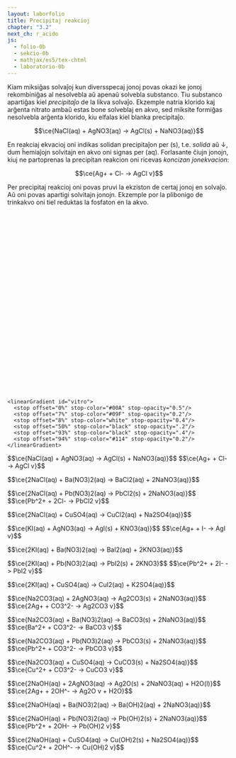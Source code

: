 ```yaml
---
layout: laborfolio
title: Precipitaj reakcioj
chapter: "3.2"
next_ch: r_acido
js:
  - folio-0b
  - sekcio-0b 
  - mathjax/es5/tex-chtml
  - laboratorio-0b
---
```


<!--
https://en.wikipedia.org/wiki/Solubility_chart
https://www2.chem.wisc.edu/deptfiles/genchem/netorial/rottosen/tutorial/modules/chemical_reactions/module4_3/4_3_2.htm
https://en.wikipedia.org/wiki/Solubility#Solubility_of_ionic_compounds_in_water
https://de.wikipedia.org/wiki/L%C3%B6slichkeit
https://www.hoffmeister.it/chemie/14-ionen-salze-faellungsreaktionen_und_ionenbindung.pdf

https://en.intl.chemicalaid.com/tools/equationbalancer.php?equation=Pb%28NO3%292+%2B+CuSO4+%3D+Pb%28SO4%292+%2B+CuNO3
-->

Kiam miksiĝas solvaĵoj kun diversspecaj jonoj povas okazi ke jonoj rekombiniĝas al nesolvebla aŭ apenaŭ solvebla substanco. Tiu substanco apartiĝas kiel *precipitaĵo* de la likva solvaĵo. Ekzemple natria klorido kaj arĝenta nitrato ambaŭ estas bone solveblaj en akvo, sed miksite formiĝas nesolvebla arĝenta klorido, kiu elfalas kiel blanka precipitaĵo.

$$\ce{NaCl(aq) + AgNO3(aq) -> AgCl(s) + NaNO3(aq)}$$

En reakciaj ekvacioj oni indikas solidan precipitaĵon per (s), t.e. *solida* aŭ ↓, dum ĥemiaĵojn solvitajn en akvo oni signas per (aq). Forlasante ĉiujn jonojn, kiuj ne partoprenas la precipitan reakcion oni ricevas *koncizan jonekvacion*:

$$\ce{Ag+ + Cl- -> AgCl v}$$

Per precipitaj reakcioj oni povas pruvi la ekziston de certaj jonoj en solvaĵo. Aŭ oni povas apartigi solvitajn jonojn. Ekzemple por la plibonigo de trinkakvo oni tiel reduktas la fosfaton en la akvo.



<!--
eksperimentoj:

- https://www.youtube.com/watch?v=DVrfgHMHjS4
- https://www.youtube.com/watch?v=Qc2pWUIzP2k
- https://www.youtube.com/watch?v=hVBsrwJFBTY

- NaCl + AgNO3 -> AgCl(s) + NaNO3 // blanka (https://www.youtube.com/watch?v=xR_VZXOz64A)
- KI + AgNO3 -> AgI(s) + KNO3 // flaveta (https://www.youtube.com/watch?v=m_0lpAFAisU)
- 2NaI + Pb(NO3)2 -> PbI2(s) + 2NaNO3 // flava (https://www.youtube.com/watch?v=hVBsrwJFBTY)
- 2KI + Pb(NO3)2 -> PbI2(s) + 2KNO3 // flava (https://www.youtube.com/watch?v=diW7q7RFJBM, https://www.youtube.com/watch?v=6TRuMSjxgYs, https://www.youtube.com/watch?v=2EQznGPZY5A,  https://www.youtube.com/watch?v=H4COWrI0WsQ)
- 2NaCl + Pb(NO3)2 -> PbCl2 + 2NaNO3 // blanka (https://www.youtube.com/watch?v=0RuayQSG6fc)
- 2NaCl + Ba(NO3)2 -> 2NaNO3 + BaCl2 // ĉiuj solveblaj (https://www.youtube.com/watch?v=hVBsrwJFBTY)

- Na2CO3 + Ba(NO3)2 -> BaCO3(s) + 2NaNO3 // blanka (https://www.youtube.com/watch?v=hVBsrwJFBTY)
- xxx -> PbSO4 (https://www.youtube.com/watch?v=ZYNEHwHAtqk 7:26)
-(?) CuSO4 + 2 NaOH -> Cu(OH)2 + Na2SO4 (https://de.wikipedia.org/wiki/Kupfer(II)-nitrat, blau-grün)
- -> Ag2CO3 // blankbruna (https://www.youtube.com/watch?v=_lDLzmhF8E8, https://www.youtube.com/watch?v=HqAlLWwxWdw)

- 2NaOH + 2AgNO3 -> Ag2O + 2NaNO3 + H2O // bruna (https://www.youtube.com/watch?v=1nb_7sXlhV0, https://www.youtube.com/watch?v=-9qMSRr6u2g)
- NaOH + Ba(NO3)2 (https://www.youtube.com/watch?v=LVBtE_mH_iU)
- NaOH + Pb(NO3)2 (https://www.youtube.com/watch?v=vpJKyleVMPw)
- 2NAOH + CuSO4 -> Cu(OH)2(s) + Na2SO4 // helblua (https://www.youtube.com/watch?v=hVBsrwJFBTY, https://www.youtube.com/watch?v=1thWGOSxrEc)
-->

<script>
  /**
   * kemiaj substancoj/jonoj/reguloj de solvebleco...
   * 
   */

  // solvebloj, true: bone solvebla, false: malbone solvebla
  function solvebla(katjono,anjono) {
    // 1)
    if (['Li+','Na+','K+','Rb+','NH4+'].indexOf(katjono)>=0) return true;

    // 2)
    if (['Cl-','Br-','I-'].indexOf(anjono)>=0) {
      if (['Ag+','Pb2+','Hg2+','Cu+'].indexOf(katjono)>=0) return false;
      else return true;
    }

    // 3) - parte jam kovrita de (1)
    if ('OH-' == anjono) {
      if (['Li+','Na+','K+','Rb+','NH4+','Sr2+','Ba2+'].indexOf(katjono)>=0) return true
      else return false;
    }

    // 4)
    if ('NO3-' == anjono) return true;

    // 5) fakte jam kovrita de (1)
    if (['PO43-','CO32-'].indexOf(anjono)>=0) {
      if (['Li+','Na+','K+','Rb+','NH4+'].indexOf(katjono)>=0) return true;
      else return false;
    }

    // 6)
    if ('SO42-' == anjono) {
      if (['Ca2+','Sr2+','Ba2+','Pb2+'].indexOf(katjono)>=0) return false;
      else return true;
    }

    throw `Neniu regulo por solveblo de ${katjono} | ${anjono}!`;
  }

  function precipito_ecoj(katjono,anjono) {
    // devio de koloro kaj geometriaj ecoj de precipitaĵo
    // aprioraj estas:
    //  e1 = {id: "ero_3", n: 101, alto: 150, falaĵalto: 10, supro: 120,
    //        daŭro: 10, aperdaŭro: 5, videblo: 0.0, klasoj: "ero_1 kaŝita"};
    //  e2 = {id: "ero_50", n: 7, alto: 80, falaĵalto: 100, supro: 167,
    //        daŭro: 50, aperdaŭro: 3, videblo: 0.0, klasoj: "ero_2 kaŝita"};

    if (
      katjono == 'Pb2+' && anjono == 'I-') {
      return { 
        koloro: "flava", 
        //eroj1: { id: "ero_20", n: 25, falaĵalto: 40 },
        eroj1: { id: "ero_5", n: 150, daŭro: 5, aperdaŭro: 8, falaĵalto: 20 },
        eroj2: { n: 15, alto: 120, faldistanco: 20 }
      };
    } else if (
      katjono == 'Ag+' && anjono == 'I-') {
      return { koloro: "flaveta" };
    } else if (
      katjono == 'Ag+' && anjono == 'CO32-') {
      return { koloro: "blankbruna" };
    } else if (
      katjono == 'Ag+' && anjono == 'OH-') {
      return { 
        koloro: "bruna",
        eroj1: { id: "ero_5", n: 150, daŭro: 10, aperdaŭro: 3, falaĵalto: 22 },
        eroj2: { n: 15, alto: 100, faldistanco: 20 }
      };
    } else if (
      katjono == 'Cu2+' && anjono == 'OH-' ||
      katjono == 'Cu2+' && anjono == 'CO32-') {
      return { koloro: "helblua" };
    } else if (
      katjono == 'Ag+' && anjono == 'Cl-' ||
      katjono == 'Ba2+' && anjono == 'CO32-' ||
      katjono == 'Ba2+' && anjono == 'SO42-' ||
      katjono == 'Pb2+' && anjono == 'CO32-' ||
      katjono == 'Pb2+' && anjono == 'Cl-' ||
      katjono == 'Pb2+' && anjono == 'OH-' ||
      katjono == 'Pb2+' && anjono == 'SO42-') {
      return { koloro: "blanka" };
    }
  }

  const jonoj = {
    // maldekstre
    "NaCl": ['Na+','Cl-'],
    "KI": ['K+','I-'],
    "Na₂CO₃": ['Na+','CO32-'],
    "NaOH": ['Na+','OH-'],
    // dekstre
    "AgNO₃": ['Ag+','NO3-'],
    "Ba(NO₃)₂": ['Ba2+','NO3-'],
    "Pb(NO₃)₂": ['Pb2+','NO3-'],
    "CuSO₄": ['Cu2+','SO42-']
  }  
    
  function s_testo() {
    // solveblo de 'reakciantoj'
    for (const j in jonoj) {
      const j_ = jonoj[j];
      const solvbl = solvebla(...j_);
      //console.log(`${solvbl?'solvebla':'nesolvebla'} ${j}`);
      if (!solvbl) throw "Ne solvebla reakcianto: "+j;
    }
    // solveblo de produktoj (rekombinoj)
    const jj = Object.keys(jonoj);
    for (let n1 = 0; n1<jj.length-1; n1++) {
      for (let n2 = n1+1; n2<jj.length; n2++) {
        const j1 = jj[n1], jj1 = jonoj[j1];
        const j2 = jj[n2], jj2 = jonoj[j2];
  
        const solvbl1 = solvebla(jj1[0],jj2[1]);
        const solvbl2 = solvebla(jj2[0],jj1[1]);

        if (solvbl1 && solvbl2) console.log(`(informe) ambaŭ solveblaj: ${jj1[0]} ${jj2[1]}; ${jj2[0]} ${jj1[1]}`);
        if (!solvbl1 && !solvbl2) throw `(evitende) Ambaŭ nesolveblaj: ${jj1[0]} ${jj2[1]}; ${jj2[0]} ${jj1[1]}`;
        if (!solvbl1 && !precipito_ecoj(jj1[0],jj2[1])) throw `Nedifinitaj ecoj por precipito ${jj1[0]} ${jj2[1]}`;
        if (!solvbl2 && !precipito_ecoj(jj2[0],jj1[1])) throw `Nedifinitaj ecoj por precipito ${jj2[0]} ${jj1[1]}`;
        // console.log(`${solvebla(jj1[0],jj2[1])?'solvebla':'nesolvebla'} ${jj1[0]} ${jj2[1]}`);
        // console.log(`${solvebla(jj2[0],jj1[1])?'solvebla':'nesolvebla'} ${jj2[0]} ${jj1[1]}`);
      }
    }
  }

  const substancoj = [
    // maldekstre
    "NaCl",
    "KI",
    "Na₂CO₃",
    "NaOH",
    // dekstre
    "AgNO₃",
    "Ba(NO₃)₂",
    "Pb(NO₃)₂",
    "CuSO₄"
  ];

/**
 * La laboratorio kun la eksperimento....
 * 
 */

  let lab; // la laboratorio kaj iloj
  let mikso = []; // miksaĵo de du ĥemiaĵoj
  const ALTO = 400;
  const LARĜO = 500;


  function miksaldono(maldekstre,substanco) {
    const s = maldekstre?0:1;
    mikso[s] = substanco;

    function nesolvebla(s1,s2) {
      if (s1 && s2) {
        const jj1 = jonoj[s1];
        const jj2 = jonoj[s2];

        return !solvebla(jj1[0],jj2[1]) || !solvebla(jj2[0],jj1[1]);
      }
    }

    function prcpt_ecoj(s1,s2) {
        const jj1 = jonoj[s1];
        const jj2 = jonoj[s2];

        return (
          precipito_ecoj(jj1[0],jj2[1]) ||
          precipito_ecoj(jj2[0],jj1[1])
        );
    }

    if (nesolvebla(mikso[0],mikso[1])) {
      // lanĉu precipiton
      // const prcp = ĝi("#_glaso_glaso_enhavo .precipito");
      // forigu display: none!
      // prcp.classList.remove("klara_likvo");

      const glaso = lab.iloj["glaso"];

      let precipito;

      // apriora precipito, eroj1: eretoj, eroj2: nuboj
      let e1 = {id: "ero_3", n: 101, alto: 150, falaĵalto: 10, supro: 120, daŭro: 10, aperdaŭro: 5, videblo: 0.0, klasoj: "ero_1 kaŝita"};
      let e2 = {id: "ero_50", n: 7, alto: 80, falaĵalto: 100, supro: 200*5/6, daŭro: 50, aperdaŭro: 3, videblo: 0.0, klasoj: "ero_2 kaŝita"};

      const ecoj = prcpt_ecoj(mikso[0],mikso[1]);
      if (ecoj.eroj2) e2 = Object.assign(e2,ecoj.eroj2);
      if (ecoj.eroj1) e1 = Object.assign(e1,ecoj.eroj1);

      const limigo = glaso.enhavlimigo();
      precipito = Lab.falaĵo("p_1","precipito",
        e1, e2, limigo,
        100, 200*5/6); // surfaco: 167
      //}

      // adaptu la koloron de la gradiento
      if (ecoj && ecoj.koloro) {
        for (const stp of ĉiuj("#gradiento_precipito stop")) {
          //stp.className = `p_${klr}`;
          Lab.a(stp,{class: `p_${ecoj.koloro}`});
        }
      }

      glaso.enhavo(precipito,true);  // aldonu precipiton al jama likvo
      const eroj1 = ĉiuj('#_glaso_glaso_enhavo .ero_1').entries();
      const eroj2 = ĉiuj('#_glaso_glaso_enhavo .ero_2').entries();
      const intervalo = 5;

      function ek(eroj) {
        const e = eroj.next();
        if (!e.done) {
          const use = e.value[1];
          //use.classList.remove("kaŝita");
          for (const a of use.querySelectorAll("animateMotion, animate")) {
            a.beginElement();
          }
          use.classList.remove("kaŝita");
          setTimeout(() => ek(eroj),
            // per hazarda tempo ni evitas ke eroj aperu tro orde de maldekstre dekstren
            Math.random()*intervalo);
        }
      }

      // nur post iom da tempo (1s) precipito entute komenciĝu
      prokrastu(() => ek(eroj2), 500);
      // nur post la grandaj nubaj eroj elfalu la malgrandaj kristalaj
      prokrastu(() => ek(eroj1), 3000);
    };

    if (mikso[0] && mikso[1]) {
      // montru la koncernan formulon
      const ekv = document.getElementById(`${mikso[0]}_${mikso[1]}`); //ĝi(`#${mikso[0]}_${mikso[1]}`);
      ekv.classList.remove("kaŝita");
    }
  }


  /**
  * Kreu botelon en difinita situacio
  * @param {number} nro numero de la substanco
  * @param {boolean} maldekstre true:maldekstre, false:dekstre
  * @param {number} stato 0: staranta malsupre, 1: levita supren, 2: elverŝo
  */
  function stara_botelo(nro, maldekstre, enhavo) {
    const subst = substancoj[nro];

    // kreu la botelon
    const botl = Lab.gutbotelo(nro,subst+"\n(aq)",enhavo);
    botl.stato = 0; // 0: stare surtable
    botl.maldekstre = maldekstre;

    // starigu la botelon
    const x_ŝovo = maldekstre? 10 : 130;
    const x = x_ŝovo + nro*45 + Math.random()*3;
    const y = ALTO-3 + Math.random()*5;
    lab.metu(botl,{
      id: nro,
      x:x, y:y
    });

    return botl;
  }

  function botel_restarigo() {
    // restarigu eventuale levitan botelojn

    for (const l of ["LM","LD","VM","VD"]) {
      const loko = lab.lokoj[l];
      if (loko._ilo !== undefined) {
        // rekreu starantan botelon
        const botl = lab.iloj[loko._ilo];
        const subst = substancoj[botl.id];
        const nova = Lab.gutbotelo(botl.id,subst+"\n(aq)",botl.pleno);

        nova.stato = 0; // staranta
        nova.maldekstre = botl.maldekstre;
        lab.klak_reago(nova,botel_levo);

        const x_ŝovo = nova.maldekstre? 10 : 130;
        const x = x_ŝovo + nova.id*45 + Math.random()*3;
        const y = 497 + Math.random()*5;

        lab.movu(botl,botl.id,nova);
      }
    }
  }

  function botel_levo(botl) {
    // kontrolu, ĉu la loko estas libera ankoraŭ
    // plibonigu: se ne jam elverŝita ni ankaŭ povus
    // anstatŭigi tiun botelon - necesos funkcio por restarigo...!
    const L = botl.maldekstre? "M":"D";
    if (lab.okupita(`L${L}`) || lab.okupita(`V${L}`)) {
      console.log("Levita loko jam okupita!");
      return;
    }

    // rekreu klinitan botelon
    const subst = substancoj[botl.id];
    ra = botl.maldekstre? 70:-70; // klinangulo
    const nova = Lab.gutbotelo(botl.id,subst+"\n(aq)",botl.pleno,ra);

    nova.stato = 1; // levita
    nova.maldekstre = botl.maldekstre; // jes|ne
    lab.klak_reago(nova,botel_verŝo);

    lab.movu(botl,botl.maldekstre?"LM":"LD",nova)
  }

  function botel_verŝo(botl) {
    // rekreu klinitan botelon
    const subst = substancoj[botl.id];
    ra = botl.maldekstre? 170:-170; // klinangulo
    const nova = Lab.gutbotelo(botl.id,subst+"\n(aq)",botl.pleno,ra);

    nova.stato = 2; // verŝa
    nova.maldekstre = botl.maldekstre;
    lab.movu(botl,botl.maldekstre?"VM":"VD",nova);

    // por verŝgutoj ni bezonas la pinton de la botelo kaj la surfacon de la glaso
    const pinto = botl.pinto();
    const pt = lab.svgKoord(ĝi('#'+pinto.id),pinto.x,pinto.y);

    //const surfaco = lab.iloj["glaso"].surfaco();
    const surfaco = {id: "_glaso_glaso", x: 50, y: -200*5/6};

    // surfaco indikas la mezpunkton de la surfaco, por
    // vertikala falo ni poste uzu pt.x!
    const sf = lab.svgKoord(ĝi('#'+surfaco.id),surfaco.x,surfaco.y);

    // KOREKTU:
    // anstataŭ s uzu y0 kaj ne negativigu kiel por precipito#
    // anstataŭ fd uzu dy
    // permesu doni x0 KAJ dx
    // pli bone havu flekseblan falaĵon kun aŭ sen limiga likvo!
    const gutoj_id = "gutoj_"+(nova.maldekstre?"md":"dk");
    const verŝo = Lab.falaĵo(gutoj_id,"gutoj",
      {
        id: "guto", n: 7,
        alto: 3,
        falaĵalto: 2,
        x0: pt.x,
        supro: -pt.y,
        daŭro: 1,  // daŭro: 1s
        faldistanco: sf.y-pt.y,
        poste: (ev) => {
          const gutoj = ĝi('#'+gutoj_id);
          if (gutoj) gutoj.remove(); // ial ĝi foje ne ekzistas..., kial? eble akcidenta duobla klako?
          miksaldono(nova.maldekstre,subst);
        }
      },
      null, null, 0, 0); 

    ĝi("#lab_aranĝo").append(verŝo);
    for (a of ĉiuj(`#${gutoj_id} animateMotion`)){
      a.beginElement();
    };
  }


  lanĉe(()=>{
    s_testo();

    lab = new Laboratorio(ĝi("#eksperimento"),"fono",LARĜO,ALTO+10);
    // preparu erojn por precipito kaj gutoj
    lab.ero_smb("ero_3",3);
    lab.ero_smb("ero_5",5);
    lab.ero_smb("ero_20",20);
    lab.ero_smb("ero_50",50);
    /*
    lab.ero_smb("ero_agi",50);
    lab.ero_smb("ero_pb",50);
    lab.ero_smb("ero_cu",50);
    */
    lab.ero_smb("guto",3);

/*
    // precipitaĵoj estu komence nevideblaj
    for (const prcp of ĉiuj(".precipito") {
      prcp.classList.add("klara_likvo");
    } 
    */

    const glaso = Lab.glaso("glaso",5/6); // alteco = 250, enhavo (5/6*200)
    lab.metu(glaso,{id: "tablo", x:LARĜO/2-50, y:ALTO});

    // kreu botelojn kun substancoj laŭ numero
    for (nro = 0; nro<substancoj.length; nro++) {
      // kreu botelon
      const maldekstre = nro<4;
      const botl = stara_botelo(nro, maldekstre, 
        maldekstre? 50+Math.random()*40 : 15+Math.random()*30);

      lab.klak_reago(botl,botel_levo);
    }

    // aldonu lokojn levitajn kaj verŝajn
    // (la koordinatoj estas malsamaj pro
    // iom neregula rotaciado de gutboteloj
    // konservante konvenan kvanton da enhavo)
    lab.nova_loko({id: "LM", x: 150, y: 150});
    lab.nova_loko({id: "LD", x: 350, y: 150});
    lab.nova_loko({id: "VM", x: 210, y: 150});
    lab.nova_loko({id: "VD", x: 290, y: 120});

    // kaŝu ekvaciojn
    /*
    for (const ekv of ĉiuj(".prc_ekv")) {
      ekv.classList.add("kaŝita");
    }
    */

    const ree = lab.butono("ree",10,10,30,20);
    lab.klak_reago({g: ree},(ev) => {
      // certigu ke ne intermitiĝas ankoraŭ prokrastitaj agoj
      purigu_prokrastojn();
      mikso = [];

      // remetu botelojn...
      botel_restarigo();
      // purigu/renovigu la enhavon de la glaso
      const glaso = lab.iloj["glaso"];
      glaso.enhavo(5/6);

      // rekaŝu ekvacio(j)n
      for (const ekv of ĉiuj(".prc_ekv")) {
        ekv.classList.add("kaŝita");
      }
    });

  })
</script>

<svg id="eksperimento"
    version="1.1" 
    xmlns="http://www.w3.org/2000/svg" 
    xmlns:xlink="http://www.w3.org/1999/xlink" width="100%" viewBox="-10 -10 520 420">
 <style type="text/css">
    <![CDATA[
      #fono {
        fill: #0C3742;
      }

      .butono rect {
        fill: cornflowerblue;
        fill-opacity: 0.2;
        stroke: white;
        stroke-width: 0.5;
      }
      .butono text {
        dominant-baseline: hanging;
        fill: white;
      }

      .kaŝita {
        display: none;
      }

      .likvo {
        fill: #88aaff;
        fill-opacity: 0.3;
        /*
        stroke: gray;
        stroke-width: 0.1;
        */
      }

      #_gutbotelo_1 .likvo {
        fill: #ffff00;
        fill-opacity: 0.1;
      }

      #_gutbotelo_7 .likvo {
        fill: #00ffff;
        fill-opacity: 0.2;
      }

      /* kaŝu precipitaĵon */
      .klara_likvo use {
        display: none;
      }

      .p_blanka {
        stop-color: white;
      }

      .p_flava {
        stop-color: #fd0;
      }

      .p_flaveta {
        stop-color: #fea;
      }

      .p_helblua {
        stop-color: #2bf
      }

      .p_blankbruna {
        stop-color: #fdb; /* #feb; #db8? */
      }

      .p_bruna {
        stop-color: #0e0600; /* #2e2626 */
      }

      #ero_3, #ero_5, #ero_20, #ero_50 {
        fill: url(#gradiento_precipito);
      }

      #guto {
        stroke: gray;
        stroke-width: 0.5;
        stroke-dasharray: 5 10;
        /*
        fill: #8cd;
        fill-opacity: 0.6;*/
        fill: url(#vitro);
      }

      .vitro {
        /*fill: none;*/
        stroke: black;
        stroke-width: 1.0;
        fill: url(#vitro);
      }

      .ombro {
        fill: url(#r_gradiento_ombro);
      }

      .etikedo {
        fill: white;
        fill-opacity: 0.5;
      }

      .ujo text {
        font-size: 9px;
      }

      .ujo tspan:first-child {
        font-stretch: extra-condensed;
        font-weight: bold;
      }
    ]]>
  </style>
  <defs>
    <pattern id="strie" viewBox="0,0,4,1" height="20%" width="20%">
      <rect width="2" height="1"/>
    </pattern>
    <radialGradient id="gradiento_precipito">
      <stop class="p_blanka" offset="20%" stop-opacity="0.6"/>
      <stop class="p_blanka" offset="100%" stop-opacity="0"/>
    </radialGradient> 
    <radialGradient id="r_gradiento_ombro" fx="60%" fy="10%">
      <stop offset="0%" stop-color="black" stop-opacity="0.25"/>
      <stop offset="60%" stop-color="black" stop-opacity="0.6"/>
      <stop offset="100%" stop-color="black" stop-opacity="0"/>
    </radialGradient>
    <!--
    <linearGradient id="vitro">
      <stop offset="0%" stop-color="#00A" stop-opacity="0.5"/>
      <stop offset="7%" stop-color="#09F" stop-opacity="0.2"/>
      <stop offset="8%" stop-color="white" stop-opacity="0.5"/>
      <stop offset="55%" stop-color="#222" stop-opacity="0.1"/>
      <stop offset="60%" stop-color="black" stop-opacity="0.1"/>
      <stop offset="93%" stop-color="black" stop-opacity="0.4"/>
      <stop offset="94%" stop-color="#114" stop-opacity="0.2"/>
    </linearGradient>
    -->

<!--
  simpla / inversa:
            <stop offset="0%" 
                  stop-color="black"/>  
            <stop offset="30%" 
                  stop-color="black" 
                  stop-opacity=".2"/>
            <stop offset="97%" 
                  stop-color="white" 
                  stop-opacity=".4"/>
            <stop offset="100%" 
                  stop-color="black"/>
-->

    <linearGradient id="vitro">
      <stop offset="0%" stop-color="#00A" stop-opacity="0.5"/>
      <stop offset="7%" stop-color="#09F" stop-opacity="0.2"/>
      <stop offset="8%" stop-color="white" stop-opacity="0.4"/>
      <stop offset="50%" stop-color="black" stop-opacity=".2"/>
      <stop offset="93%" stop-color="black" stop-opacity=".4"/>  
      <stop offset="94%" stop-color="#114" stop-opacity="0.2"/>
    </linearGradient>
  </defs>
</svg>

<!--
    // maldekstre
    "NaCl": ['Na+','Cl-'],
    "KI": ['K+','I-'],
    "Na₂CO₃": ['Na+','CO32-'],
    "NaOH": ['Na+','OH-'],
    // dekstre
    "AgNO₃": ['Ag+','NO3-'],
    "Ba(NO₃)₂": ['Ba2+','NO3-'],
    "Pb(NO₃)₂": ['Pb2+','NO3-'],
    "CuSO₄": ['Cu2+','SO42-']
-->

<p class="prc_ekv kaŝita" id="NaCl_AgNO₃">$$\ce{NaCl(aq) + AgNO3(aq) -> AgCl(s) + NaNO3(aq)}$$  
  $$\ce{Ag+ + Cl- -> AgCl v}$$
</p>
<p class="prc_ekv kaŝita" id="NaCl_Ba(NO₃)₂">$$\ce{2NaCl(aq) + Ba(NO3)2(aq) -> BaCl2(aq) + 2NaNO3(aq)}$$</p>
<p class="prc_ekv kaŝita" id="NaCl_Pb(NO₃)₂">$$\ce{2NaCl(aq) + Pb(NO3)2(aq) -> PbCl2(s) + 2NaNO3(aq)}$$  
  $$\ce{Pb^2+ + 2Cl- -> PbCl2 v}$$
</p>
<p class="prc_ekv kaŝita" id="NaCl_CuSO₄">$$\ce{2NaCl(aq) + CuSO4(aq) -> CuCl2(aq) + Na2SO4(aq)}$$</p>
<p class="prc_ekv kaŝita" id="KI_AgNO₃">$$\ce{KI(aq) + AgNO3(aq) -> AgI(s) + KNO3(aq)}$$  
  $$\ce{Ag+ + I- -> AgI v}$$
</p>
<p class="prc_ekv kaŝita" id="KI_Ba(NO₃)₂">$$\ce{2KI(aq) + Ba(NO3)2(aq) -> BaI2(aq) + 2KNO3(aq)}$$</p>
<p class="prc_ekv kaŝita" id="KI_Pb(NO₃)₂">$$\ce{2KI(aq) + Pb(NO3)2(aq) -> PbI2(s) + 2KNO3}$$  
  $$\ce{Pb^2+ + 2I- -> PbI2 v}$$
</p>
<p class="prc_ekv kaŝita" id="KI_CuSO₄">$$\ce{2KI(aq) + CuSO4(aq) -> CuI2(aq) + K2SO4(aq)}$$</p>
<p class="prc_ekv kaŝita" id="Na₂CO₃_AgNO₃">$$\ce{Na2CO3(aq) + 2AgNO3(aq) -> Ag2CO3(s) + 2NaNO3(aq)}$$  
  $$\ce{2Ag+ + CO3^2- -> Ag2CO3 v}$$
</p>
<p class="prc_ekv kaŝita" id="Na₂CO₃_Ba(NO₃)₂">$$\ce{Na2CO3(aq) + Ba(NO3)2(aq) -> BaCO3(s) + 2NaNO3(aq)}$$  
  $$\ce{Ba^2+ + CO3^2- -> BaCO3 v}$$
</p>
<p class="prc_ekv kaŝita" id="Na₂CO₃_Pb(NO₃)₂">$$\ce{Na2CO3(aq) + Pb(NO3)2(aq) -> PbCO3(s) + 2NaNO3(aq)}$$  
  $$\ce{Pb^2+ + CO3^2- -> PbCO3 v}$$
</p>
<p class="prc_ekv kaŝita" id="Na₂CO₃_CuSO₄">$$\ce{Na2CO3(aq) + CuSO4(aq) -> CuCO3(s) + Na2SO4(aq)}$$  
  $$\ce{Cu^2+ + CO3^2- -> CuCO3 v}$$
</p>
<p class="prc_ekv kaŝita" id="NaOH_AgNO₃">$$\ce{2NaOH(aq) + 2AgNO3(aq) -> Ag2O(s) + 2NaNO3(aq) + H2O(l)}$$  
  $$\ce{2Ag+ + 2OH^- -> Ag2O v + H2O}$$
</p>
<p class="prc_ekv kaŝita" id="NaOH_Ba(NO₃)₂">$$\ce{2NaOH(aq) + Ba(NO3)2(aq) -> Ba(OH)2(aq) + 2NaNO3(aq)}$$</p>
<p class="prc_ekv kaŝita" id="NaOH_Pb(NO₃)₂">$$\ce{2NaOH(aq) + Pb(NO3)2(aq) -> Pb(OH)2(s) + 2NaNO3(aq)}$$  
  $$\ce{Pb^2+ + 2OH- -> Pb(OH)2 v}$$
</p>
<p class="prc_ekv kaŝita" id="NaOH_CuSO₄">$$\ce{2NaOH(aq) + CuSO4(aq) -> Cu(OH)2(s) + Na2SO4(aq)}$$  
  $$\ce{Cu^2+ + 2OH^- -> Cu(OH)2 v}$$
</p>
